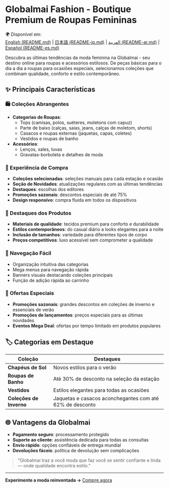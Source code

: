 # Globalmai Fashion - Boutique Premium de Roupas Femininas

🌍 Disponível em:  
[English (README.md)](README.md) | [日本語 (README-jp.md)](README-jp.md) | [العربية (README-ar.md)](README-ar.md) | [Español (README-es.md)](README-es.md)

Descubra as últimas tendências da moda feminina na Globalmai - seu destino online para roupas e acessórios estilosos. De peças básicas para o dia a dia a roupas para ocasiões especiais, selecionamos coleções que combinam qualidade, conforto e estilo contemporâneo.

## ✨ Principais Características

### 🛍️ Coleções Abrangentes
- **Categorias de Roupas**:
  - Tops (camisas, polos, suéteres, moletons com capuz)
  - Parte de baixo (calças, saias, jeans, calças de moletom, shorts)
  - Casacos e roupas externas (jaquetas, capas, coletes)
  - Vestidos e roupas de banho
- **Acessórios**:
  - Lenços, xales, luvas
  - Gravatas-borboleta e detalhes de moda

### 🌟 Experiência de Compra
- **Coleções selecionadas**: seleções manuais para cada estação e ocasião  
- **Seção de Novidades**: atualizações regulares com as últimas tendências  
- **Destaques**: escolhas dos editores  
- **Promoções sazonais**: descontos especiais de até 75%  
- **Design responsivo**: compra fluida em todos os dispositivos

### 🎯 Destaques dos Produtos
- **Materiais de qualidade**: tecidos premium para conforto e durabilidade  
- **Estilos contemporâneos**: do casual diário a looks elegantes para a noite  
- **Inclusão de tamanhos**: variedade para diferentes tipos de corpo  
- **Preços competitivos**: luxo acessível sem comprometer a qualidade

### 🛒 Navegação Fácil
- Organização intuitiva das categorias  
- Mega menus para navegação rápida  
- Banners visuais destacando coleções principais  
- Função de adição rápida ao carrinho

### 💌 Ofertas Especiais
- **Promoções sazonais**: grandes descontos em coleções de inverno e essenciais de verão  
- **Promoções de lançamentos**: preços especiais para as últimas novidades  
- **Eventos Mega Deal**: ofertas por tempo limitado em produtos populares

## 🏷️ Categorias em Destaque
| Coleção | Destaques |
|---------|-----------|
| **Chapéus de Sol** | Novos estilos para o verão |
| **Roupas de Banho** | Até 30% de desconto na seleção da estação |
| **Vestidos** | Estilos elegantes para todas as ocasiões |
| **Coleções de Inverno** | Jaquetas e casacos aconchegantes com até 62% de desconto |

## 🌐 Vantagens da Globalmai
- **Pagamento seguro**: processamento protegido  
- **Suporte ao cliente**: assistência dedicada para todas as consultas  
- **Envio rápido**: opções confiáveis de entrega mundial  
- **Devoluções fáceis**: política de devolução sem complicações

> "Globalmai traz a você moda que faz você se sentir confiante e linda — onde qualidade encontra estilo."

---

**Experimente a moda reinventada →** [Compre agora](https://www.globalmai.com)
